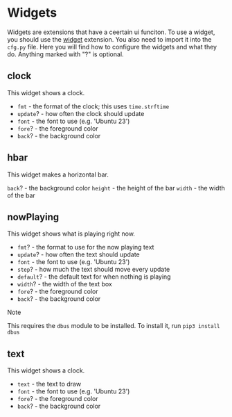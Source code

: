 # Widgets

Widgets are extensions that have a ceertain ui funciton. To use a widget, you should use the [widget](../readme.md#widget) extension. You also need to import it into the ``cfg.py`` file. Here you will find how to configure the widgets and what they do.
Anything marked with "?" is optional.

## clock

This widget shows a clock.

- ``fmt`` - the format of the clock; this uses ``time.strftime``
- ``update``? - how often the clock should update
- ``font`` - the font to use (e.g. 'Ubuntu 23')
- ``fore``? - the foreground color
- ``back``? - the background color

## hbar

This widget makes a horizontal bar.

``back``? - the background color
``height`` - the height of the bar
``width`` - the width of the bar

## nowPlaying

This widget shows what is playing right now.

- ``fmt``? - the format to use for the now playing text
- ``update``? - how often the text should update
- ``font`` - the font to use (e.g. 'Ubuntu 23')
- ``step``? - how much the text should move every update
- ``default``? - the default text for when nothing is playing
- ``width``? - the width of the text box
- ``fore``? - the foreground color
- ``back``? - the background color

> [!NOTE]
> This requires the ``dbus`` module to be installed. To install it, run ``pip3 install dbus``

## text

This widget shows a clock.

- ``text`` - the text to draw
- ``font`` - the font to use (e.g. 'Ubuntu 23')
- ``fore``? - the foreground color
- ``back``? - the background color

